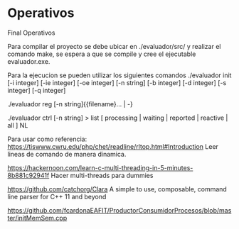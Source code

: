 # Operativos
Final Operativos

Para compilar el proyecto se debe ubicar en ./evaluador/src/ y realizar el comando make, se espera a que se compile y cree el ejecutable evaluador.exe.

Para la ejecucion se pueden utilizar los siguientes comandos
  ./evaluador init [-i integer] [-ie integer] [-oe integer] [-n string] [-b integer] [-d integer] [-s integer] [-q integer]
  
  ./evaluador reg [-n string]{{filename}... | -}
  
  ./evaluador ctrl [-n string]
    > list [ processing  | waiting | reported | reactive | all ] NL

Para usar como referencia:
  https://tiswww.cwru.edu/php/chet/readline/rltop.html#Introduction
  Leer lineas de comando de manera dinamica.
  
  https://hackernoon.com/learn-c-multi-threading-in-5-minutes-8b881c92941f
  Hacer multi-threads para dummies
  
  https://github.com/catchorg/Clara
  A simple to use, composable, command line parser for C++ 11 and beyond
  
  https://github.com/fcardonaEAFIT/ProductorConsumidorProcesos/blob/master/initMemSem.cpp
